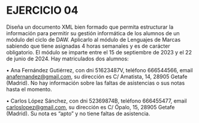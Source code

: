 # EJERCICIO 04

Diseña un documento XML bien formado que permita estructurar la información para
permitir su gestión informática de los alumnos de un módulo del ciclo de DAW. Aplicarlo
al módulo de Lenguajes de Marcas sabiendo que tiene asignadas 4 horas semanales y
es de carácter obligatorio. El módulo se imparte entre el 15 de septiembre de 2023 y el
22 de junio de 2024. Hay matriculados dos alumnos:

• Ana Fernández Gutiérrez, con dni 51623487V, teléfono 666544566, email
anafernandez@gmail.com, su dirección es C/ Amatista, 14, 28905 Getafe
(Madrid). No hay información sobre las faltas de asistencias o sus notas hasta el
momento.

• Carlos López Sánchez, con dni 52369874B, teléfono 666455477, email
carloslopez@gmail.com, su dirección es C/ Ópalo, 15, 28905 Getafe (Madrid). Su
nota es “apto” y no tiene faltas de asistencia.
